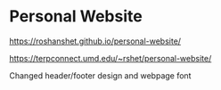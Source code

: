 # Personal Website 

https://roshanshet.github.io/personal-website/

https://terpconnect.umd.edu/~rshet/personal-website/

Changed header/footer design and webpage font

